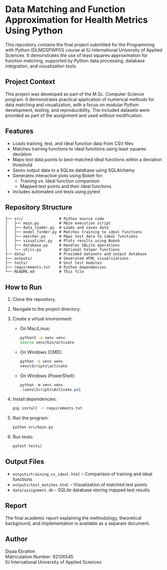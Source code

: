 # Data Matching and Function Approximation for Health Metrics Using Python

This repository contains the final project submitted for the Programming with Python (DLMDSPWP01) course at IU International University of Applied Sciences. It demonstrates the use of least squares approximation for function matching, supported by Python data processing, database integration, and visualization tools.

## Project Context

This project was developed as part of the M.Sc. Computer Science program. It demonstrates practical application of numerical methods for data matching and visualization, with a focus on modular Python development, testing, and reproducibility. The included datasets were provided as part of the assignment and used without modification.

## Features

- Loads training, test, and ideal function data from CSV files
- Matches training functions to ideal functions using least squares deviation
- Maps test data points to best-matched ideal functions within a deviation threshold
- Saves output data to a SQLite database using SQLAlchemy
- Generates interactive plots using Bokeh for:
  - Training vs. Ideal function comparison
  - Mapped test points and their ideal functions
- Includes automated unit tests using pytest

## Repository Structure

```
├── src/                # Python source code
│   ├── main.py         # Main execution script
│   ├── data_loader.py  # Loads and saves data
│   ├── model_finder.py # Matches training to ideal functions
│   ├── matcher.py      # Maps test data to ideal functions
│   ├── visualizer.py   # Plots results using Bokeh
│   ├── database.py     # Handles SQLite operations
│   └── utils.py        # Optional helper functions
├── data/               # Provided datasets and output database
├── outputs/            # Generated HTML visualizations
├── tests/              # Unit test modules
├── requirements.txt    # Python dependencies
└── README.md           # This file
```

## How to Run

1. Clone the repository.
2. Navigate to the project directory.
3. Create a virtual environment:

   - On Mac/Linux:
     ```bash
     python3 -m venv venv
     source venv/bin/activate
     ```

   - On Windows (CMD):
     ```cmd
     python -m venv venv
     venv\Scripts\activate
     ```

   - On Windows (PowerShell):
     ```powershell
     python -m venv venv
     .\venv\Scripts\Activate.ps1
     ```

4. Install dependencies:
    ```bash
    pip install -r requirements.txt
    ```

5. Run the program:
    ```bash
    python src/main.py
    ```

6. Run tests:
    ```bash
    pytest tests/
    ```

## Output Files

- `outputs/training_vs_ideal.html` – Comparison of training and ideal functions
- `outputs/test_matches.html` – Visualization of matched test points
- `data/assignment.db` – SQLite database storing mapped test results

## Report

The final academic report explaining the methodology, theoretical background, and implementation is available as a separate document. 

## Author

Diyaa Ebrahim  
Matriculation Number: 92126545  
IU International University of Applied Sciences